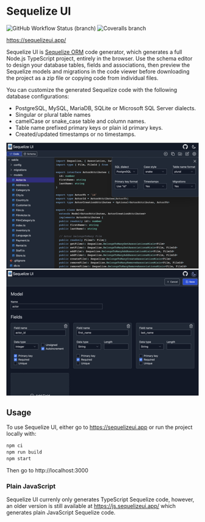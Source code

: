 # Sequelize UI

![GitHub Workflow Status (branch)](https://img.shields.io/github/workflow/status/tomjschuster/sequelize-ui-ts/CI/main)
![Coveralls branch](https://img.shields.io/coveralls/github/tomjschuster/sequelize-ui-ts/main)

https://sequelizeui.app/

Sequelize UI is [Sequelize ORM](https://sequelize.org/) code generator, which generates a full Node.js TypeScript project, entirely in the browser. Use the schema editor to design your database tables, fields and associations, then preview the Sequelize models and migrations in the code viewer before downloading the project as a zip file or copying code from individual files.

You can customize the generated Sequelize code with the following database configurations:

- PostgreSQL, MySQL, MariaDB, SQLite or Microsoft SQL Server dialects.
- Singular or plural table names
- camelCase or snake_case table and column names.
- Table name prefixed primary keys or plain id primary keys.
- Created/updated timestamps or no timestamps.

![View your code](./assets/view-code.png) ![Edit your schema](./assets/edit-schema.png)

## Usage

To use Sequelize UI, either go to https://sequelizeui.app or run the project locally with:

```sh
npm ci
npm run build
npm start
```

Then go to http://localhost:3000

### Plain JavaScript

Sequelize UI currenly only generates TypeScript Sequelize code, however, an older version is still available at https://js.sequelizeui.app/ which generates plain JavaScript Sequelize code.
